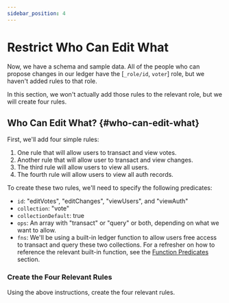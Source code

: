 ```yaml
---
sidebar_position: 4
---
```


# Restrict Who Can Edit What

Now, we have a schema and sample data. All of the people who can propose changes in our ledger have the [`_role/id`, `voter`] role, but we haven't added rules to that role.

In this section, we won't actually add those rules to the relevant role, but we will create four rules.

## Who Can Edit What? {#who-can-edit-what}

First, we'll add four simple rules:

1. One rule that will allow users to transact and view votes.
2. Another rule that will allow user to transact and view changes.
3. The third rule will allow users to view all users.
4. The fourth rule will allow users to view all auth records.

To create these two rules, we'll need to specify the following predicates:

- `id`: "editVotes", "editChanges", "viewUsers", and "viewAuth"
- `collection`: "vote"
- `collectionDefault`: true
- `ops`: An array with "transact" or "query" or both, depending on what we want to allow.
- `fns`: We'll be using a built-in ledger function to allow users free access to transact and query these two collections. For a refresher on how to reference the relevant built-in function, see the [Function Predicates](/overview/schema/smartfunctions.mdx#_fn) section.

<div class="challenge">
<h3>Create the Four Relevant Rules</h3>

<p>Using the above instructions, create the four relevant rules.</p>
</div>
